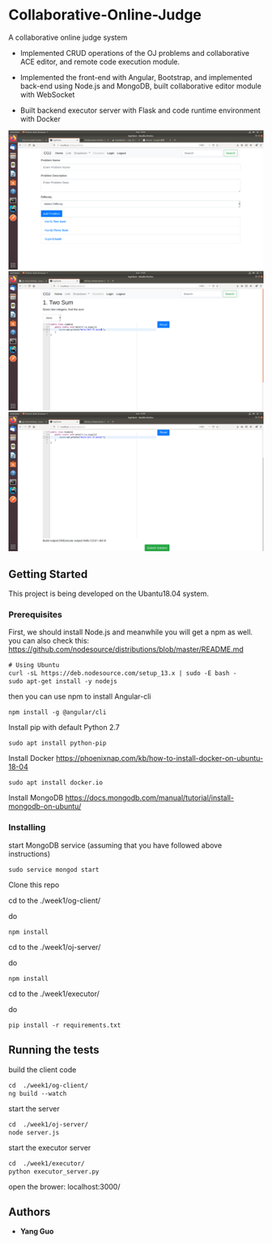 # Collaborative-Online-Judge

A collaborative online judge system 

-	Implemented CRUD operations of the OJ problems and collaborative ACE editor, and remote code execution module.

-	Implemented the front-end with Angular, Bootstrap, and implemented back-end using Node.js and MongoDB,
  built collaborative editor module with WebSocket

-	Built backend executor server with Flask and code runtime environment with Docker


![index](picture3.png)
![collaborative editor](picture1.png)
![execution result](picture2.png)

## Getting Started

This project is being developed on the Ubantu18.04 system. 

### Prerequisites

First, we should install Node.js and meanwhile you will get a npm as well.
you can also check this: https://github.com/nodesource/distributions/blob/master/README.md

```
# Using Ubuntu
curl -sL https://deb.nodesource.com/setup_13.x | sudo -E bash -
sudo apt-get install -y nodejs
```
then you can use npm to install Angular-cli

```
npm install -g @angular/cli
```
Install pip with default Python 2.7

```
sudo apt install python-pip
```

Install Docker https://phoenixnap.com/kb/how-to-install-docker-on-ubuntu-18-04

```
sudo apt install docker.io
```


Install MongoDB https://docs.mongodb.com/manual/tutorial/install-mongodb-on-ubuntu/


### Installing

start MongoDB service (assuming that you have followed above instructions)

```
sudo service mongod start
```

Clone this repo 

cd to the ./week1/og-client/

do

```
npm install
```

cd to the ./week1/oj-server/

do

```
npm install
```

cd to the ./week1/executor/

do

```
pip install -r requirements.txt
```



## Running the tests

build the client code
```
cd  ./week1/og-client/
ng build --watch
```

start the server
```
cd  ./week1/oj-server/
node server.js
```

start the executor server
```
cd  ./week1/executor/
python executor_server.py
```

open the brower: localhost:3000/



## Authors

* **Yang Guo** 

